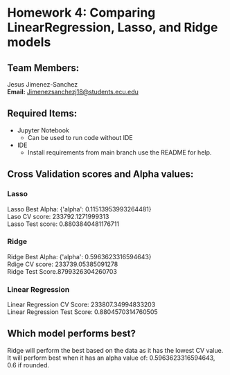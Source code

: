 # Homework 4: Comparing LinearRegression, Lasso, and Ridge models
## Team Members:
Jesus Jimenez-Sanchez <br> 
**Email:** Jimenezsanchezj18@students.ecu.edu
## Required Items:
- Jupyter Notebook
  -   Can be used to run code without IDE
- IDE
  - Install requirements from main branch use the README for help.
## Cross Validation scores and Alpha values:
### Lasso
Lasso Best Alpha: {'alpha': 0.11513953993264481} <br>
Laso CV score: 233792.1271999313 <br>
Lasso Test score: 0.8803840481176711
### Ridge
Ridge Best Alpha: {'alpha': 0.5963623316594643} <br>
Rdige CV score: 233739.05385091278 <br>
Ridge Test Score.8799326304260703
### Linear Regression
Linear Regression CV Score: 233807.34994833203 <br>
Linear Regression Test Score: 0.8804570314760505

## Which model performs best?
Ridge will perform the best based on the data as it has the lowest CV value.<br>
It will perform best when it has an alpha value of: 0.5963623316594643, 0.6 if rounded.
